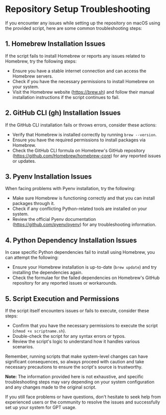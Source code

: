 # Repository Setup Troubleshooting

If you encounter any issues while setting up the repository on macOS using the provided script, here are some common troubleshooting steps:

## 1. Homebrew Installation Issues

If the script fails to install Homebrew or reports any issues related to Homebrew, try the following steps:

- Ensure you have a stable internet connection and can access the Homebrew servers.
- Check if you have the necessary permissions to install Homebrew on your system.
- Visit the Homebrew website (https://brew.sh) and follow their manual installation instructions if the script continues to fail.

## 2. GitHub CLI (gh) Installation Issues

If the GitHub CLI installation fails or throws errors, consider these actions:

- Verify that Homebrew is installed correctly by running `brew --version`.
- Ensure you have the required permissions to install packages via Homebrew.
- Check the GitHub CLI formula on Homebrew's GitHub repository (https://github.com/Homebrew/homebrew-core) for any reported issues or updates.

## 3. Pyenv Installation Issues

When facing problems with Pyenv installation, try the following:

- Make sure Homebrew is functioning correctly and that you can install packages through it.
- Check if any conflicting Python-related tools are installed on your system.
- Review the official Pyenv documentation (https://github.com/pyenv/pyenv) for any troubleshooting information.

## 4. Python Dependency Installation Issues

In case specific Python dependencies fail to install using Homebrew, you can attempt the following:

- Ensure your Homebrew installation is up-to-date (`brew update`) and try installing the dependencies again.
- Check the formulae for the failed dependencies on Homebrew's GitHub repository for any reported issues or workarounds.

## 5. Script Execution and Permissions

If the script itself encounters issues or fails to execute, consider these steps:

- Confirm that you have the necessary permissions to execute the script (`chmod +x scriptname.sh`).
- Double-check the script for any syntax errors or typos.
- Review the script's logic to understand how it handles various scenarios.

Remember, running scripts that make system-level changes can have significant consequences, so always proceed with caution and take necessary precautions to ensure the script's source is trustworthy.

**Note:** The information provided here is not exhaustive, and specific troubleshooting steps may vary depending on your system configuration and any changes made to the original script.

If you still face problems or have questions, don't hesitate to seek help from experienced users or the community to resolve the issues and successfully set up your system for GPT usage.
